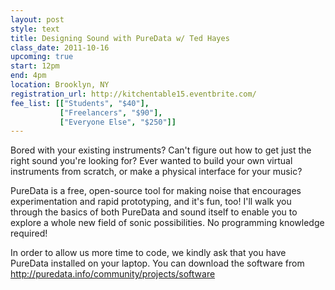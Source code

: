 ```yaml
---
layout: post
style: text
title: Designing Sound with PureData w/ Ted Hayes
class_date: 2011-10-16
upcoming: true
start: 12pm
end: 4pm
location: Brooklyn, NY
registration_url: http://kitchentable15.eventbrite.com/
fee_list: [["Students", "$40"],
           ["Freelancers", "$90"],
           ["Everyone Else", "$250"]]
---
```

Bored with your existing instruments?  Can't figure out how to get just the right sound you're looking for?  Ever wanted to build your own virtual instruments from scratch, or make a physical interface for your music?

PureData is a free, open-source tool for making noise that encourages experimentation and rapid prototyping, and it's fun, too!  I'll walk you through the basics of both PureData and sound itself to enable you to explore a whole new field of sonic possibilities.  No programming knowledge required!

In order to allow us more time to code, we kindly ask that you have PureData installed on your laptop. You can download the software from <a href="http://puredata.info/community/projects/software">http://puredata.info/community/projects/software</a> 
